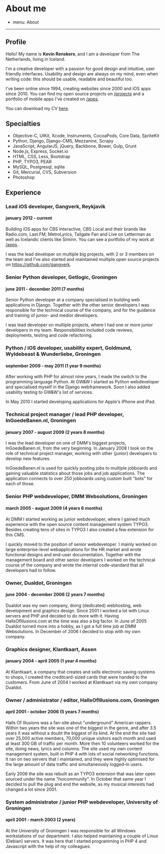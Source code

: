 # About me
- menu: About
---------------------

## Profile
Hello! My name is **Kevin Renskers**, and I am a developer from The Netherlands, living in Iceland.

I'm a creative developer with a passion for good design and intuitive, user friendly interfaces. Usability and design are always on my mind, even when writing code: this should be usable, readable and beautiful too. 

I've been online since 1994, creating websites since 2000 and iOS apps since 2010. You can find my open source projects on [/projects][projects] and a portfolio of mobile apps I've created on [/apps][apps].

You can download my CV [here](https://dl.dropboxusercontent.com/u/2310965/KevinRenskers.pdf).


## Specialties

* Objective-C, UIKit, Xcode, Instruments, CocoaPods, Core Data, SpriteKit
* Python, Django, Django-CMS, Mezzanine, Scrapy
* JavaScript, AngularJS, jQuery, Backbone, Bower, Gulp, Grunt
* Node.js, Express, Socket.io
* HTML, CSS, Less, Bootstrap
* PHP, TYPO3, PEAR
* MySQL, Postgresql, sqlite
* Git, Mercurial, CVS, Subversion
* Photoshop


## Experience

### Lead iOS developer, Gangverk, Reykjavik
#### january 2012 - current
Building iOS apps for CBS Interactive, CBS Local and their brands like Radio.com, Last.FM, MetroLyrics, Tailgate Fan and Live on Letterman as well as Icelandic clients like Síminn. You can see a portfolio of my work at [/apps][apps].

I was the lead developer on multiple big projects, with 2 or 3 members on the team and I've also started and maintained multiple open source projects on https://github.com/gangverk.

### Senior Python developer, Getlogic, Groningen
#### june 2011 - december 2011 (7 months)
Senior Python developer at a company specialised in building web applications in Django. Together with the other senior developers I was responsible for the technical course of the company, and for the guidance and training of junior- and medior developers.

I was lead developer on multiple projects, where I had one or more junior developers in my team. Responsibilities included code reviews, deployments, testing and code refactoring.

### Python / iOS developer, usability expert, Goldmund, Wyldebeast & Wunderliebe, Groningen
#### september 2009 - may 2011 (1 year 9 months)
After working with PHP for almost nine years, I made the switch to the programming language Python. At GW&W I started as Python webdeveloper and specialised myself in the Django webframework. Soon I also added usability testing to GW&W's list of services.

In May 2010 I started developing applications for Apple's iPhone and iPad.

### Technical project manager / lead PHP developer, InGoedeBanen.nl, Groningen
#### january 2007 - august 2009 (2 years 8 months)
I was the lead developer on one of DMM's biggest projects, InGoedeBanen.nl, from the very beginning. In January 2008 I took on the role of technical project manager, working with other (junior) developers to develop new features.

InGoedeBanen.nl is used for quickly posting jobs to multiple jobboards and gaining valuable statistics about those jobs and job applications. The application connects to over 250 jobboards using custom built "bots" for each of those.


### Senior PHP webdeveloper, DMM Websolutions, Groningen
#### march 2005 - august 2009 (4 years 6 months)
At DMM I started working as junior webdeveloper, where I gained much experience with the open source content management system TYPO3. Besides creating tens of sites in TYPO3 I also created a few extension for this CMS.

I quickly moved to the position of senior webdeveloper. I mainly worked on large enterprise-level webapplications for the HR market and wrote functional designs and end-user documentation. Together with the management board and other senior developers I worked on the technical course of the company and wrote the internal code-standard that all developers had to follow.

### Owner, Dualdot, Groningen
#### june 2004 - december 2006 (2 years 7 months)
Dualdot was my own company, doing (dedicated) webhosting, web development and graphics design. Since 2001 I worked a lot with Linux servers and PHP and decided to do more with it. Having HallsOfIllusions.com at the time was also a big factor. In June of 2005 Dualdot turned more into a hobby, as I got a full time job at DMM Websolutions. In December of 2006 I decided to stop with my own company.

### Graphics designer, Klantkaart, Assen
#### january 2004 - april 2005 (1 year 4 months)
At Klantkaart, a company that creates and sells electronic saving-systems to shops, I created the creditcard-sized cards that were handed to the customers. From June of 2004 I worked at Klantkaart via my own company Dualdot.

### Owner / administrator / editor, HallsOfIllusions.com, Groningen
#### april 2001 - october 2006 (5 years 7 months)
Halls Of Illusions was a fan-site about "underground" American rappers. Within two years the site was one of the biggest in the genre, and after 3.5 years it was without a doubt the biggest of its kind. At the end the site had over 25,000 active members, 70,000 unique visitors each month and used at least 300 GB of traffic per month. More then 10 volunteers worked for the site, doing news, lyrics and columns. The site used my own content management system, built in PHP 4 with lots of social networking functions. It ran on two servers that I maintained, and they were highly optimised for the large amount of data traffic and simultaneously logged-in users.

Early 2006 the site was rebuilt as an TYPO3 extension that was later open sourced under the name "hoicommunity". In October that same year I decided to pull the plug and end the website, as my musical interests had changed a lot since 2001.

### System administrator / junior PHP webdeveloper, University of Groningen
#### april 2001 - march 2003 (2 years)
At the University of Groningen I was responsible for all Windows workstations of our department. I also helped maintaining a couple of Linux (Debian) servers. It was here that I started programming in PHP 4 and Javascript with the help of my colleagues.

[projects]: /projects
[apps]: /apps